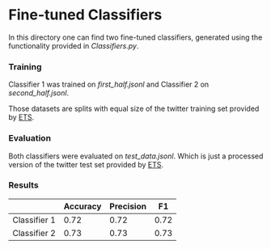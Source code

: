 # Fine-tuned Classifiers

In this directory one can find two fine-tuned classifiers, generated using the functionality
provided in *Classifiers.py*.

### Training
Classifier 1 was trained on *first_half.jsonl*
and Classifier 2 on *second_half.jsonl*.

Those datasets are splits with equal size of the twitter training set
provided by [ETS](https://github.com/EducationalTestingService/sarcasm).

### Evaluation
Both classifiers were evaluated on *test_data.jsonl*. 
Which is just a processed version of the twitter test set
provided by [ETS](https://github.com/EducationalTestingService/sarcasm).

### Results
|              | Accuracy | Precision | F1   |
|--------------|----------|-----------|------|
| Classifier 1 | 0.72     | 0.72      | 0.72 |
| Classifier 2 | 0.73     | 0.73      | 0.73 |
